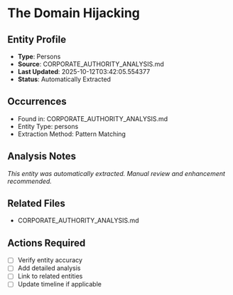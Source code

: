 # The Domain Hijacking

## Entity Profile
- **Type**: Persons
- **Source**: CORPORATE_AUTHORITY_ANALYSIS.md
- **Last Updated**: 2025-10-12T03:42:05.554377
- **Status**: Automatically Extracted

## Occurrences
- Found in: CORPORATE_AUTHORITY_ANALYSIS.md
- Entity Type: persons
- Extraction Method: Pattern Matching

## Analysis Notes
*This entity was automatically extracted. Manual review and enhancement recommended.*

## Related Files
- CORPORATE_AUTHORITY_ANALYSIS.md

## Actions Required
- [ ] Verify entity accuracy
- [ ] Add detailed analysis
- [ ] Link to related entities
- [ ] Update timeline if applicable
